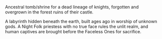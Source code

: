 Ancestral tomb/shrine for a dead lineage of knights, forgotten and overgrown in the forest ruins of their castle.

A labyrinth hidden beneath the earth, built ages ago in worship of unknown gods. A Night Folk priestess with no true face rules the unlit realm, and human captives are brought before the Faceless Ones for sacrifice.